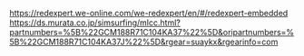  https://redexpert.we-online.com/we-redexpert/en/#/redexpert-embedded
https://ds.murata.co.jp/simsurfing/mlcc.html?partnumbers=%5B%22GCM188R71C104KA37%22%5D&oripartnumbers=%5B%22GCM188R71C104KA37J%22%5D&rgear=suaykx&rgearinfo=com
